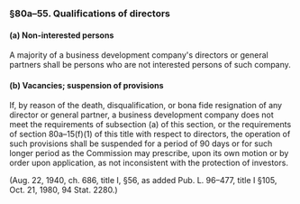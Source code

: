 ### §80a–55. Qualifications of directors ###

#### (a) Non-interested persons ####

A majority of a business development company's directors or general partners shall be persons who are not interested persons of such company.

#### (b) Vacancies; suspension of provisions ####

If, by reason of the death, disqualification, or bona fide resignation of any director or general partner, a business development company does not meet the requirements of subsection (a) of this section, or the requirements of section 80a–15(f)(1) of this title with respect to directors, the operation of such provisions shall be suspended for a period of 90 days or for such longer period as the Commission may prescribe, upon its own motion or by order upon application, as not inconsistent with the protection of investors.

(Aug. 22, 1940, ch. 686, title I, §56, as added Pub. L. 96–477, title I §105, Oct. 21, 1980, 94 Stat. 2280.)
